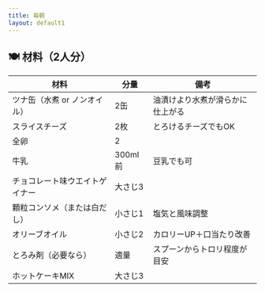 ```yaml
---
title: 毎朝
layout: default1
---
```

## 🍽 材料（2人分）

| 材料 | 分量 | 備考 |
| --- | --- | ---- |
| ツナ缶（水煮 or ノンオイル） | 2缶 | 油漬けより水煮が滑らかに仕上がる |
| スライスチーズ | 2枚 | とろけるチーズでもOK |
| 全卵 | 2 | |
| 牛乳 | 300ml前 | 豆乳でも可 |
| チョコレート味ウエイトゲイナー | 大さじ3 | |
| 顆粒コンソメ（または白だし） | 小さじ1 | 塩気と風味調整 |
| オリーブオイル | 小さじ2 | カロリーUP＋口当たり改善 |
| とろみ剤（必要なら） | 適量 | スプーンからトロリ程度が目安 |
| ホットケーキMIX | 大さじ3 | |
